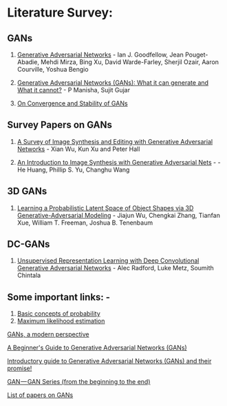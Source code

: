 # Literature Survey:

## GANs

1. [Generative Adversarial Networks](https://arxiv.org/abs/1406.2661) - Ian J. Goodfellow, Jean Pouget-Abadie, Mehdi Mirza, Bing Xu, David Warde-Farley, Sherjil Ozair, Aaron Courville, Yoshua Bengio
 
2. [Generative Adversarial Networks (GANs): What it can generate and What it cannot?](https://arxiv.org/abs/1804.00140) - P Manisha, Sujit Gujar

3. [On Convergence and Stability of GANs](https://arxiv.org/abs/1705.07215)


## Survey Papers on GANs

1. [A Survey of Image Synthesis and Editing with Generative Adversarial Networks](https://ieeexplore.ieee.org/stamp/stamp.jsp?tp=&arnumber=8195348) - Xian Wu, Kun Xu and Peter Hall

2. [An Introduction to Image Synthesis with Generative Adversarial Nets](https://arxiv.org/abs/1803.04469) -  - He Huang, Phillip S. Yu, Changhu Wang

## 3D GANs

1. [Learning a Probabilistic Latent Space of Object Shapes via 3D Generative-Adversarial Modeling](https://arxiv.org/abs/1610.07584) - Jiajun Wu, Chengkai Zhang, Tianfan Xue, William T. Freeman, Joshua B. Tenenbaum

## DC-GANs

1. [Unsupervised Representation Learning with Deep Convolutional Generative Adversarial Networks](https://arxiv.org/abs/1511.06434) - Alec Radford, Luke Metz, Soumith Chintala



## Some important links: -

1. [Basic concepts of probability](https://towardsdatascience.com/probability-concepts-explained-introduction-a7c0316de465)
2. [Maximum likelihood estimation](https://towardsdatascience.com/probability-concepts-explained-maximum-likelihood-estimation-c7b4342fdbb1)


[GANs, a modern perspective](https://medium.com/deep-dimension/gans-a-modern-perspective-83ed64b42f5c)

[A Beginner's Guide to Generative Adversarial Networks (GANs)](https://skymind.ai/wiki/generative-adversarial-network-gan)

[Introductory guide to Generative Adversarial Networks (GANs) and their promise!](https://www.analyticsvidhya.com/blog/2017/06/introductory-generative-adversarial-networks-gans/)

[GAN — GAN Series (from the beginning to the end)](https://medium.com/@jonathan_hui/gan-gan-series-2d279f906e7b)

[List of papers on GANs](https://github.com/zhangqianhui/AdversarialNetsPapers)
